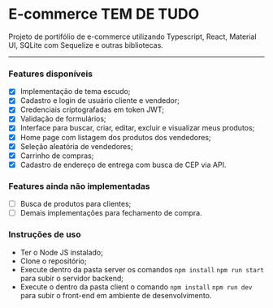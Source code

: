 # E-commerce TEM DE TUDO

Projeto de portifólio de e-commerce utilizando Typescript, React, Material UI, SQLite com Sequelize e outras bibliotecas.

---
### Features disponíveis

- [x] Implementação de tema escudo;
- [x] Cadastro e login de usuário cliente e vendedor;
- [x] Credenciais criptografadas em token JWT;
- [x] Validação de formulários;
- [x] Interface para buscar, criar, editar, excluir e visualizar meus produtos;
- [x] Home page com listagem dos produtos dos vendedores;
- [x] Seleção aleatória de vendedores;
- [x] Carrinho de compras;
- [x] Cadastro de endereço de entrega com busca de CEP via API.

### Features ainda não implementadas
- [ ] Busca de produtos para clientes;
- [ ] Demais implementações para fechamento de compra.

### Instruções de uso

  -  Ter o Node JS instalado;
  -  Clone o repositório;
  -  Execute dentro da pasta server os comandos 
      <code>npm install</code> <code>npm run start</code> para subir o servidor backend;
  -  Execute o dentro da pasta client o comando <code>npm install</code> <code>npm run dev</code> para subir o front-end em ambiente de desenvolvimento.
